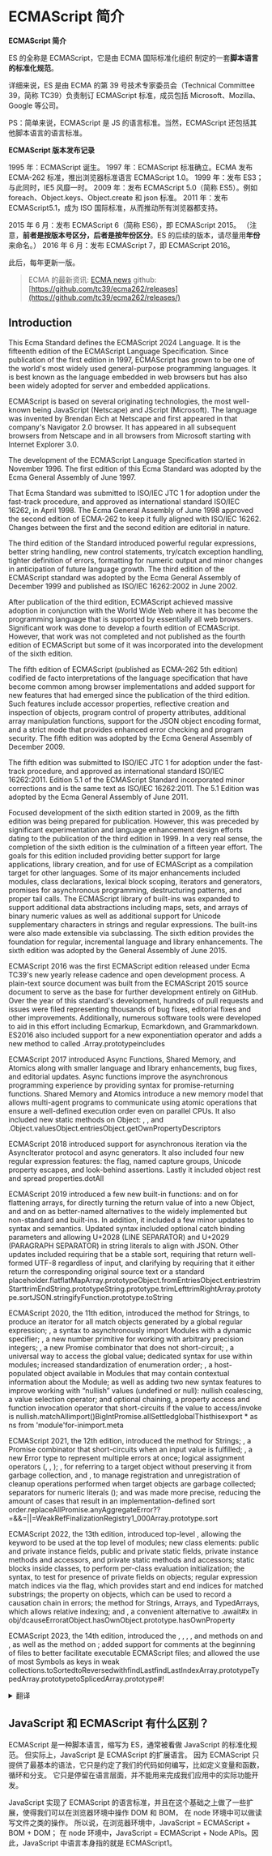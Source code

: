 # ECMAScript 简介

**ECMAScript 简介**

ES 的全称是 ECMAScript，它是由 ECMA 国际标准化组织 制定的一套**脚本语言的标准化规范**。

详细来说，ES 是由 ECMA 的第 39 号技术专家委员会（Technical Committee 39，简称 TC39）负责制订 ECMAScript 标准，成员包括 Microsoft、Mozilla、Google 等公司。

PS：简单来说，ECMAScript 是 JS 的语言标准。当然，ECMAScript 还包括其他脚本语言的语言标准。

**ECMAScript 版本发布记录**

1995 年：ECMAScript 诞生。
1997 年：ECMAScript 标准确立。ECMA 发布 ECMA-262 标准，推出浏览器标准语言 ECMAScript 1.0。
1999 年：发布 ES3；与此同时，IE5 风靡一时。
2009 年：发布 ECMAScript 5.0（简称 ES5）。例如 foreach、Object.keys、Object.create 和 json 标准。
2011 年：发布 ECMAScript5.1，成为 ISO 国际标准，从而推动所有浏览器都支持。

2015 年 6 月：发布 ECMAScript 6（简称 ES6），即 ECMAScript 2015。
（注意，**前者是按版本号区分，后者是按年份区分**。ES 的后续的版本，请尽量用**年份**来命名。）
2016 年 6 月：发布 ECMAScript 7，即 ECMAScript 2016。

此后，每年更新一版。

> ECMA 的最新资讯: [ECMA news](https://www.ecma-international.org/news/)
> github:[https://github.com/tc39/ecma262/releases](https://github.com/tc39/ecma262/releases/)

## Introduction

This Ecma Standard defines the ECMAScript 2024 Language. It is the fifteenth edition of the ECMAScript Language Specification. Since publication of the first edition in 1997, ECMAScript has grown to be one of the world's most widely used general-purpose programming languages. It is best known as the language embedded in web browsers but has also been widely adopted for server and embedded applications.

ECMAScript is based on several originating technologies, the most well-known being JavaScript (Netscape) and JScript (Microsoft). The language was invented by Brendan Eich at Netscape and first appeared in that company's Navigator 2.0 browser. It has appeared in all subsequent browsers from Netscape and in all browsers from Microsoft starting with Internet Explorer 3.0.

The development of the ECMAScript Language Specification started in November 1996. The first edition of this Ecma Standard was adopted by the Ecma General Assembly of June 1997.

That Ecma Standard was submitted to ISO/IEC JTC 1 for adoption under the fast-track procedure, and approved as international standard ISO/IEC 16262, in April 1998. The Ecma General Assembly of June 1998 approved the second edition of ECMA-262 to keep it fully aligned with ISO/IEC 16262. Changes between the first and the second edition are editorial in nature.

The third edition of the Standard introduced powerful regular expressions, better string handling, new control statements, try/catch exception handling, tighter definition of errors, formatting for numeric output and minor changes in anticipation of future language growth. The third edition of the ECMAScript standard was adopted by the Ecma General Assembly of December 1999 and published as ISO/IEC 16262:2002 in June 2002.

After publication of the third edition, ECMAScript achieved massive adoption in conjunction with the World Wide Web where it has become the programming language that is supported by essentially all web browsers. Significant work was done to develop a fourth edition of ECMAScript. However, that work was not completed and not published as the fourth edition of ECMAScript but some of it was incorporated into the development of the sixth edition.

The fifth edition of ECMAScript (published as ECMA-262 5th edition) codified de facto interpretations of the language specification that have become common among browser implementations and added support for new features that had emerged since the publication of the third edition. Such features include accessor properties, reflective creation and inspection of objects, program control of property attributes, additional array manipulation functions, support for the JSON object encoding format, and a strict mode that provides enhanced error checking and program security. The fifth edition was adopted by the Ecma General Assembly of December 2009.

The fifth edition was submitted to ISO/IEC JTC 1 for adoption under the fast-track procedure, and approved as international standard ISO/IEC 16262:2011. Edition 5.1 of the ECMAScript Standard incorporated minor corrections and is the same text as ISO/IEC 16262:2011. The 5.1 Edition was adopted by the Ecma General Assembly of June 2011.

Focused development of the sixth edition started in 2009, as the fifth edition was being prepared for publication. However, this was preceded by significant experimentation and language enhancement design efforts dating to the publication of the third edition in 1999. In a very real sense, the completion of the sixth edition is the culmination of a fifteen year effort. The goals for this edition included providing better support for large applications, library creation, and for use of ECMAScript as a compilation target for other languages. Some of its major enhancements included modules, class declarations, lexical block scoping, iterators and generators, promises for asynchronous programming, destructuring patterns, and proper tail calls. The ECMAScript library of built-ins was expanded to support additional data abstractions including maps, sets, and arrays of binary numeric values as well as additional support for Unicode supplementary characters in strings and regular expressions. The built-ins were also made extensible via subclassing. The sixth edition provides the foundation for regular, incremental language and library enhancements. The sixth edition was adopted by the General Assembly of June 2015.

ECMAScript 2016 was the first ECMAScript edition released under Ecma TC39's new yearly release cadence and open development process. A plain-text source document was built from the ECMAScript 2015 source document to serve as the base for further development entirely on GitHub. Over the year of this standard's development, hundreds of pull requests and issues were filed representing thousands of bug fixes, editorial fixes and other improvements. Additionally, numerous software tools were developed to aid in this effort including Ecmarkup, Ecmarkdown, and Grammarkdown. ES2016 also included support for a new exponentiation operator and adds a new method to called .Array.prototypeincludes

ECMAScript 2017 introduced Async Functions, Shared Memory, and Atomics along with smaller language and library enhancements, bug fixes, and editorial updates. Async functions improve the asynchronous programming experience by providing syntax for promise-returning functions. Shared Memory and Atomics introduce a new memory model that allows multi-agent programs to communicate using atomic operations that ensure a well-defined execution order even on parallel CPUs. It also included new static methods on Object: , , and .Object.valuesObject.entriesObject.getOwnPropertyDescriptors

ECMAScript 2018 introduced support for asynchronous iteration via the AsyncIterator protocol and async generators. It also included four new regular expression features: the flag, named capture groups, Unicode property escapes, and look-behind assertions. Lastly it included object rest and spread properties.dotAll

ECMAScript 2019 introduced a few new built-in functions: and on for flattening arrays, for directly turning the return value of into a new Object, and and on as better-named alternatives to the widely implemented but non-standard and built-ins. In addition, it included a few minor updates to syntax and semantics. Updated syntax included optional catch binding parameters and allowing U+2028 (LINE SEPARATOR) and U+2029 (PARAGRAPH SEPARATOR) in string literals to align with JSON. Other updates included requiring that be a stable sort, requiring that return well-formed UTF-8 regardless of input, and clarifying by requiring that it either return the corresponding original source text or a standard placeholder.flatflatMapArray.prototypeObject.fromEntriesObject.entriestrimStarttrimEndString.prototypeString.prototype.trimLefttrimRightArray.prototype.sortJSON.stringifyFunction.prototype.toString

ECMAScript 2020, the 11th edition, introduced the method for Strings, to produce an iterator for all match objects generated by a global regular expression; , a syntax to asynchronously import Modules with a dynamic specifier; , a new number primitive for working with arbitrary precision integers; , a new Promise combinator that does not short-circuit; , a universal way to access the global value; dedicated syntax for use within modules; increased standardization of enumeration order; , a host-populated object available in Modules that may contain contextual information about the Module; as well as adding two new syntax features to improve working with “nullish” values (undefined or null): nullish coalescing, a value selection operator; and optional chaining, a property access and function invocation operator that short-circuits if the value to access/invoke is nullish.matchAllimport()BigIntPromise.allSettledglobalThisthisexport \* as ns from 'module'for-inimport.meta

ECMAScript 2021, the 12th edition, introduced the method for Strings; , a Promise combinator that short-circuits when an input value is fulfilled; , a new Error type to represent multiple errors at once; logical assignment operators (, , ); , for referring to a target object without preserving it from garbage collection, and , to manage registration and unregistration of cleanup operations performed when target objects are garbage collected; separators for numeric literals (); and was made more precise, reducing the amount of cases that result in an implementation-defined sort order.replaceAllPromise.anyAggregateError??=&&=||=WeakRefFinalizationRegistry1_000Array.prototype.sort

ECMAScript 2022, the 13th edition, introduced top-level , allowing the keyword to be used at the top level of modules; new class elements: public and private instance fields, public and private static fields, private instance methods and accessors, and private static methods and accessors; static blocks inside classes, to perform per-class evaluation initialization; the syntax, to test for presence of private fields on objects; regular expression match indices via the flag, which provides start and end indices for matched substrings; the property on objects, which can be used to record a causation chain in errors; the method for Strings, Arrays, and TypedArrays, which allows relative indexing; and , a convenient alternative to .await#x in obj/dcauseErroratObject.hasOwnObject.prototype.hasOwnProperty

ECMAScript 2023, the 14th edition, introduced the , , , , and methods on and , as well as the method on ; added support for comments at the beginning of files to better facilitate executable ECMAScript files; and allowed the use of most Symbols as keys in weak collections.toSortedtoReversedwithfindLastfindLastIndexArray.prototypeTypedArray.prototypetoSplicedArray.prototype#!

<details>
  <summary>翻译</summary>

这个 Ecma 标准定义了 ECMAScript 2024 语言。它是 ECMAScript 语言规范的第 15 版。自 1997 年第一版发布以来，ECMAScript 已经成为世界上使用最广泛的通用编程语言之一。它最著名的是作为嵌入在 web 浏览器中的语言，但也被广泛用于服务器和嵌入式应用程序。

ECMAScript 基于几个原始技术，其中最著名的是 JavaScript (Netscape)和 JScript (Microsoft)。这种语言由 Netscape 公司的布兰登·艾奇(Brendan Eich)发明，最早出现在该公司的 Navigator 2.0 浏览器中。它出现在 Netscape 之后的所有浏览器中，也出现在从 Internet Explorer 3.0 开始的所有微软浏览器中。

ECMAScript 语言规范的开发始于 1996 年 11 月。Ecma 标准的第一版由 1997 年 6 月的 Ecma 大会通过。

该 Ecma 标准已提交给 ISO/IEC JTC 1，并在 1998 年 4 月被批准为国际标准 ISO/IEC 16262。1998 年 6 月的 Ecma 大会批准了 Ecma -262 的第二版，使其与 ISO/IEC 16262 完全一致。第一版和第二版之间的变化本质上是编辑性质的。

标准的第 3 版引入了强大的正则表达式、更好的字符串处理、新的控制语句、try/catch 异常处理、更严格的错误定义、数字输出的格式化以及针对未来语言发展的小改动。Ecma 大会于 1999 年 12 月通过了 ECMAScript 标准的第三版，并于 2002 年 6 月以 ISO/IEC 16262:2002 的形式发布。

在第 3 版发布之后，ECMAScript 在万维网上得到了广泛的应用，它已经成为几乎所有 Web 浏览器都支持的编程语言。为了开发 ECMAScript 的第 4 版，我们做了大量工作。然而，这项工作并没有完成，也没有作为 ECMAScript 的第 4 版发布，但其中的一些内容被纳入了第 6 版的开发中。

ECMAScript 第 5 版(以 ECMA-262 第 5 版的形式发布)编纂了对该语言规范的事实解释，这些解释在浏览器实现中已经很常见，而且还增加了对第 3 版发布以来出现的新特性的支持。这些特性包括访问器属性、对象的反射创建和检查、属性属性的程序控制、额外的数组操作函数、对 JSON 对象编码格式的支持，以及提供增强错误检查和程序安全性的严格模式。第五版由 2009 年 12 月的 Ecma 大会通过。

第五版已经提交给 ISO/IEC JTC 1，并通过了国际标准 ISO/IEC 16262:2011。ECMAScript 标准 5.1 版加入了一些次要修正，与 ISO/IEC 16262:2011 文本相同。Ecma 大会于 2011 年 6 月通过了 5.1 版。

第六版的重点开发始于 2009 年，当时第五版正在准备出版。然而，在此之前，自 1999 年第 3 版出版以来，已经进行了重要的实验和语言增强设计工作。在非常真实的意义上，第六版的完成是 15 年努力的顶点。这个版本的目标包括更好地支持大型应用程序、库的创建，以及将 ECMAScript 用作其他语言的编译目标。它的一些主要增强包括模块、类声明、词法块作用域、迭代器和生成器、异步编程承诺、解构模式和适当的尾部调用。ECMAScript 内置库得到了扩展，支持额外的数据抽象，包括映射、集合和二进制数值数组，还支持字符串和正则表达式中的 Unicode 补充字符。内置模块也可以通过子类化来扩展。第 6 版为常规的、增量的语言和库增强提供了基础。第六版于 2015 年 6 月由大会通过。

ECMAScript 2016 是在 Ecma TC39 新的年度发布节奏和开放开发过程下发布的第一个 ECMAScript 版本。基于 ECMAScript 2015 源文档构建了一个纯文本源文档，以作为完全在 GitHub 上进行进一步开发的基础。在这一标准的开发过程中，数百个 pull request 和 issue 被提交，代表了数千个 bug 修复、编辑修复和其他改进。此外，Ecmarkup、Ecmarkdown 和 Grammarkdown 等软件工具也应运而生。ES2016 还支持了一个新的幂运算符，并为.Array.prototypeincludes 添加了一个新方法

ECMAScript 2017 引入了异步函数、共享内存和原子机制，同时还引入了更小的语言和库的增强、bug 修复和编辑更新。Async 函数通过提供 promise 返回函数的语法来改善异步编程体验。共享内存和原子引入了一种新的内存模型，允许多代理程序使用原子操作进行通信，即使在并行 cpu 上也能确保良好的执行顺序。此外，还新增了 Object:、和。Object. valuesobject . entresobject . getownpropertydescriptor 类的静态方法

ECMAScript 2018 通过 AsyncIterator 协议和 async 生成器引入了对异步迭代的支持。它还包括四个新的正则表达式特性:标志、命名捕获组、Unicode 属性转义和向后查找断言。最后还包括对象的 rest 和 spread 属性

ECMAScript 2019 引入了一些新的内置函数:用于展开数组，直接将返回值转换为新对象，以及作为广泛实现但非标准的内置函数的更好的替代方案。此外，它还包括一些语法和语义的小更新。更新的语法包括可选的 catch 绑定参数，并允许字符串字面量中的 U+2028(行分隔符)和 U+2029(段落分隔符)与 JSON 对齐。其他的更新包括要求稳定的排序，要求无论输入是什么都返回格式良好的 UTF-8，并明确要求它要么返回相应的原始源文本，要么返回标准的占位符

ECMAScript 2020 第 11 版引入了字符串方法，为全局正则表达式生成的所有 match 对象生成一个迭代器。，一种带有动态说明符的异步导入模块的语法;，一个新的数字原语，用于处理任意精度的整数;，一个新的 Promise 组合器，不会短路;，访问全局值的通用方式;专门用于模块内部的语法;增加枚举顺序的标准化;:模块中可用的、由宿主填充的对象，其中可能包含有关该模块的上下文信息;此外，还添加了两个新的语法特性来改进对“空值”(undefined 或 null)的处理:值选择操作符空值合并(nullish coalescing);还有可选链(optional chaining)，这是一种属性访问和函数调用运算符，如果要访问/调用的值是 null，它会短路。allsettdglobalthisthisexport \*作为 ns from 'module'for-inimport.meta

ECMAScript 2021 第 12 版引入了处理字符串的方法。， Promise 组合器，当输入值满足时短路;，一个新的错误类型，可以同时表示多个错误;逻辑赋值运算符(，，);，用于引用目标对象而不将其从垃圾收集中保留，以及管理在目标对象被垃圾收集时执行的清理操作的注册和注销;用于数字字面量的分隔符();而且变得更加精确，减少了导致实现定义的排序顺序的数量

ECMAScript 2022 第 13 版引入了顶层，允许在模块的顶层使用关键字。新的类元素:公有和私有实例字段、公有和私有静态字段、私有实例方法和访问器、私有静态方法和访问器;类内部的静态块，用于对每个类执行初始化求值;语法，用于检测对象上是否存在私有字段;正则表达式通过标志来匹配索引，它为匹配的子字符串提供了开始和结束索引;对象上的属性，在发生错误时可用来记录因果链;用于字符串、数组和 TypedArrays 的方法，允许相对索引;而且，这也是 obj/ dcauseerroratobject . hasownoobject .prototype. hasownproperty 中。await#x 的一个方便替代方案

ECMAScript 2023 第 14 版介绍了，，，，和和的方法，以及和的方法;增加了对文件开头注释的支持，以更好地支持可执行的 ECMAScript 文件;并且允许在弱集合中使用大多数符号作为键值。

</details>

## JavaScript 和 ECMAScript 有什么区别？

ECMAScript 是一种脚本语言，缩写为 ES，通常被看做 JavaScript 的标准化规范。
但实际上，JavaScript 是 ECMAScript 的扩展语言。
因为 ECMAScript 只提供了最基本的语法，它只是约定了我们的代码如何编写，比如定义变量和函数，循环和分支。
它只是停留在语言层面，并不能用来完成我们应用中的实际功能开发。

JavaScript 实现了 ECMAScript 的语言标准，并且在这个基础之上做了一些扩展，使得我们可以在浏览器环境中操作 DOM 和 BOM，
在 node 环境中可以做读写文件之类的操作。
所以说，在浏览器环境中，JavaScript = ECMAScript + BOM + DOM；
在 node 环境中，JavaScript = ECMAScript + Node APIs。因此，JavaScript 中语言本身指的就是 ECMAScript1。
